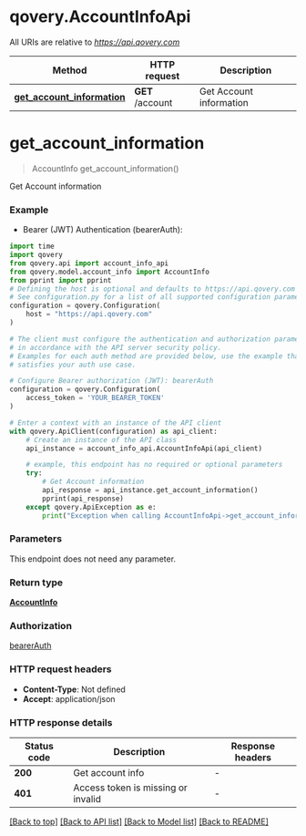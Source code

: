 # qovery.AccountInfoApi

All URIs are relative to *https://api.qovery.com*

Method | HTTP request | Description
------------- | ------------- | -------------
[**get_account_information**](AccountInfoApi.md#get_account_information) | **GET** /account | Get Account information


# **get_account_information**
> AccountInfo get_account_information()

Get Account information

### Example

* Bearer (JWT) Authentication (bearerAuth):

```python
import time
import qovery
from qovery.api import account_info_api
from qovery.model.account_info import AccountInfo
from pprint import pprint
# Defining the host is optional and defaults to https://api.qovery.com
# See configuration.py for a list of all supported configuration parameters.
configuration = qovery.Configuration(
    host = "https://api.qovery.com"
)

# The client must configure the authentication and authorization parameters
# in accordance with the API server security policy.
# Examples for each auth method are provided below, use the example that
# satisfies your auth use case.

# Configure Bearer authorization (JWT): bearerAuth
configuration = qovery.Configuration(
    access_token = 'YOUR_BEARER_TOKEN'
)

# Enter a context with an instance of the API client
with qovery.ApiClient(configuration) as api_client:
    # Create an instance of the API class
    api_instance = account_info_api.AccountInfoApi(api_client)

    # example, this endpoint has no required or optional parameters
    try:
        # Get Account information
        api_response = api_instance.get_account_information()
        pprint(api_response)
    except qovery.ApiException as e:
        print("Exception when calling AccountInfoApi->get_account_information: %s\n" % e)
```


### Parameters
This endpoint does not need any parameter.

### Return type

[**AccountInfo**](AccountInfo.md)

### Authorization

[bearerAuth](../README.md#bearerAuth)

### HTTP request headers

 - **Content-Type**: Not defined
 - **Accept**: application/json


### HTTP response details

| Status code | Description | Response headers |
|-------------|-------------|------------------|
**200** | Get account info |  -  |
**401** | Access token is missing or invalid |  -  |

[[Back to top]](#) [[Back to API list]](../README.md#documentation-for-api-endpoints) [[Back to Model list]](../README.md#documentation-for-models) [[Back to README]](../README.md)

